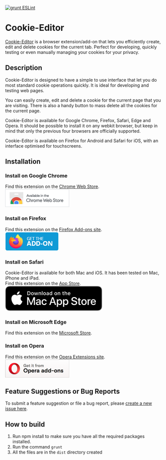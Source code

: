 [![grunt ESLint](https://github.com/Moustachauve/cookie-editor/actions/workflows/npm-grunt.yml/badge.svg)](https://github.com/Moustachauve/cookie-editor/actions/workflows/npm-grunt.yml)
# Cookie-Editor
[Cookie-Editor](https://cookie-editor.cgagnier.ca/) is a browser extension/add-on that lets you efficiently create, edit and delete cookies for the current tab. Perfect for developing, quickly testing or even manually managing your cookies for your privacy.

## Description
Cookie-Editor is designed to have a simple to use interface that let you do most standard cookie operations quickly. It is ideal for developing and testing web pages.

You can easily create, edit and delete a cookie for the current page that you are visiting.
There is also a handy button to mass delete all the cookies for the current page.

Cookie-Editor is available for Google Chrome, Firefox, Safari, Edge and Opera. It should be possible to install it on any webkit browser, but keep in mind that only the previous four browsers are officially supported.

Cookie-Editor is available on Firefox for Android and Safari for iOS, with an interface optimised for touchscreens.

## Installation
### Install on Google Chrome
Find this extension on the [Chrome Web Store](https://chrome.google.com/webstore/detail/cookie-editor/hlkenndednhfkekhgcdicdfddnkalmdm?utm_campaign=github).  
[![Chrome Web Store](readme/get-chrome.png)](https://chrome.google.com/webstore/detail/cookie-editor/hlkenndednhfkekhgcdicdfddnkalmdm?utm_campaign=github)

### Install on Firefox
Find this extension on the [Firefox Add-ons site](https://addons.mozilla.org/addon/cookie-editor?utm_campaign=external-github-readme).  
[![Firefox Add-ons](readme/get-firefox.webp)](https://addons.mozilla.org/addon/cookie-editor?utm_campaign=external-github-readme)

### Install on Safari
Cookie-Editor is available for both Mac and iOS. It has been tested on Mac, iPhone and iPad.  
Find this extension on the [App Store](https://apps.apple.com/app/apple-store/id6446215341?pt=126143671&ct=github&mt=8).  
[![Apple App Store](readme/get-safari-mac.svg)](https://apps.apple.com/app/apple-store/id6446215341?pt=126143671&ct=github&mt=8)

### Install on Microsoft Edge
Find this extension on the [Microsoft Store](https://microsoftedge.microsoft.com/addons/detail/cookieeditor/neaplmfkghagebokkhpjpoebhdledlfi).

### Install on Opera
Find this extension on the [Opera Extensions site](https://addons.opera.com/en/extensions/details/cookie-editor-2/).  
[![Opera add-ons](readme/get-opera.png )](https://addons.opera.com/en/extensions/details/cookie-editor-2/)

## Feature Suggestions or Bug Reports
To submit a feature suggestion or file a bug report, please [create a new issue here](https://github.com/Moustachauve/cookie-editor/issues).

## How to build

1. Run npm install to make sure you have all the required packages installed.
2. Run the command `grunt`
3. All the files are in the `dist` directory created
